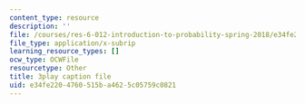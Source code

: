 ```yaml
---
content_type: resource
description: ''
file: /courses/res-6-012-introduction-to-probability-spring-2018/e34fe2204760515ba4625c05759c0821_GDJFLfmyb20.vtt
file_type: application/x-subrip
learning_resource_types: []
ocw_type: OCWFile
resourcetype: Other
title: 3play caption file
uid: e34fe220-4760-515b-a462-5c05759c0821
---
```

